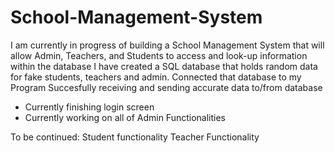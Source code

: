 # School-Management-System
I am currently in progress of building a School Management System that will allow Admin, Teachers, and Students to access and look-up information within the database
I have created a SQL database that holds random data for fake students, teachers and admin.
Connected that database to my Program
Succesfully receiving and sending accurate data to/from database

- Currently finishing login screen
- Currently working on all of Admin Functionalities

To be continued:
Student functionality
Teacher Functionality
